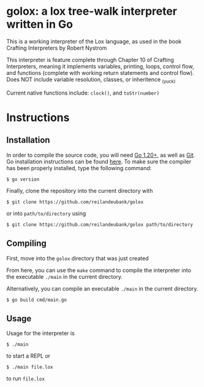 # golox: a lox tree-walk interpreter written in Go
 
This is a working interpreter of the Lox language, as
used in the book Crafting Interpreters by Robert Nystrom

This interpreter is feature complete through Chapter 10
of Crafting Interpreters, meaning it implements variables, 
printing, loops, control flow, and functions (complete with
working return statements and control flow). Does NOT include variable resolution, classes, or inheritence <sub>(yuck)</sub>

Current native functions include: ```clock()```, and ```toStr(number)```

# Instructions

## Installation
In order to compile the source code, you will need [Go 1.20+](https://go.dev/dl/), as well as [Git](https://git-scm.com/book/en/v2/Getting-Started-Installing-Git). Go installation
instructions can be found [here](https://go.dev/doc/install). To make sure the compiler has been properly installed, type the following command:
```
$ go version
```

Finally, clone the repository into the current directory with
```
$ git clone https://github.com/reilandeubank/golox
```
or into ```path/to/directory``` using 
```
$ git clone https://github.com/reilandeubank/golox path/to/directory
```

## Compiling
First, move into the ```golox``` directory that was just created

From here, you can use the ```make``` command to compile the interpreter into the executable ```./main``` in the current directory.

Alternatively, you can compile an executable ```./main``` in the current directory. 
```
$ go build cmd/main.go
```

## Usage
Usage for the interpreter is
```
$ ./main
```
to start a REPL or
```
$ ./main file.lox
```
to run ```file.lox```

